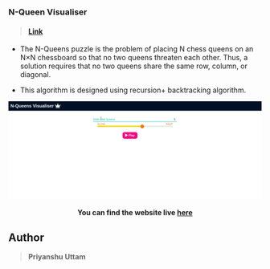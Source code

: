 ### N-Queen Visualiser

> #### [ Link ](https://n-queen-visualiser.netlify.app/ "   Link")
- The N-Queens puzzle is the problem of placing N chess queens on an N×N chessboard so that no two queens threaten each other. Thus, a solution requires that no two queens share the same row, column, or diagonal.

- This algorithm is designed using recursion+ backtracking algorithm.

![N-Queen-visualisation](visualisation.gif)

**<p align='center'>You can find the website live <a href="https://n-queen-visualiser.netlify.app/">here</a></p>**


## Author

> **Priyanshu Uttam**
